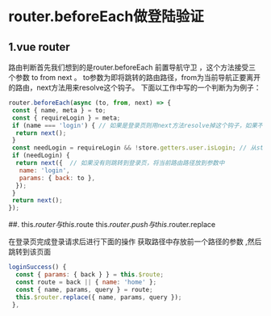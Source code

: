 # router.beforeEach做登陆验证

## 1.vue router

路由判断首先我们想到的是router.beforeEach 前置导航守卫 ，这个方法接受三个参数 to from next 。
to参数为即将跳转的路由路径，from为当前导航正要离开的路由，next方法用来resolve这个钩子。
下面以工作中写的一个判断为为例子：

```javascript
router.beforeEach(async (to, from, next) => {
 const { name, meta } = to;
 const { requireLogin } = meta;
 if (name === 'login') { // 如果是登录页则用next方法resolve掉这个钩子，如果不是，进行到下一个判断
  return next();  
 }
 const needLogin = requireLogin && !store.getters.user.isLogin; // 从store中读取是否获取了已登录的信息
 if (needLogin) {
  return next({  // 如果没有则跳转到登录页，将当前路由路径放到参数中
   name: 'login',
   params: { back: to },
  });
 }
 return next(); 
});
```


##. this.$router 与 this.$route   this.$router.push 与 this.$router.replace

在登录页完成登录请求后进行下面的操作
获取路径中存放前一个路径的参数 ,然后跳转到该页面

```javascript
loginSuccess() {
  const { params: { back } } = this.$route;
  const route = back || { name: 'home' };
  const { name, params, query } = route;
  this.$router.replace({ name, params, query });
 },
```

